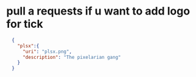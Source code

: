 # pull a requests if u want to add logo for tick
```json
  {
    "plsx":{
      "uri": "plsx.png",
      "description": "The pixelarian gang"
    }
  }
```
